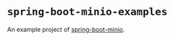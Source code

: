 # `spring-boot-minio-examples`

An example project of [spring-boot-minio](https://github.com/photowey/spring-boot-minio).

